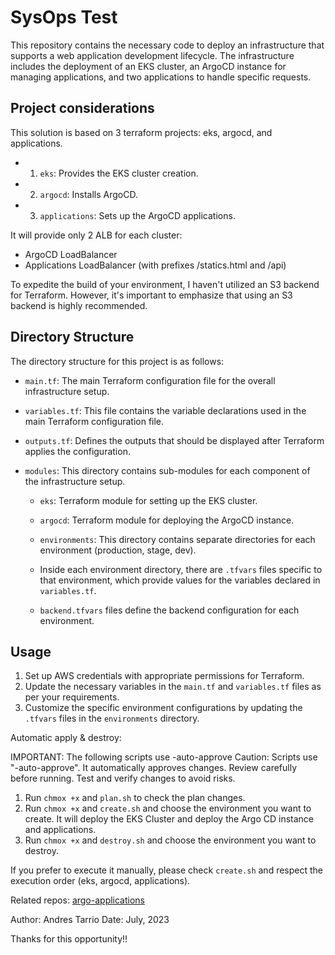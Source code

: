 SysOps Test
===========

This repository contains the necessary code to deploy an infrastructure that supports a web application development lifecycle. The infrastructure includes the deployment of an EKS cluster, an ArgoCD instance for managing applications, and two applications to handle specific requests.

Project considerations
----------------------

This solution is based on 3 terraform projects: eks, argocd, and applications.

- 1) `eks`: Provides the EKS cluster creation.
- 2) `argocd`: Installs ArgoCD.
- 3) `applications`: Sets up the ArgoCD applications.

It will provide only 2 ALB for each cluster:

- ArgoCD LoadBalancer
- Applications LoadBalancer (with prefixes /statics.html and /api)

To expedite the build of your environment, I haven't utilized an S3 backend for Terraform. However, it's important to emphasize that using an S3 backend is highly recommended.

Directory Structure
-------------------

The directory structure for this project is as follows:

- `main.tf`: The main Terraform configuration file for the overall infrastructure setup.

- `variables.tf`: This file contains the variable declarations used in the main Terraform configuration file.

- `outputs.tf`: Defines the outputs that should be displayed after Terraform applies the configuration.

- `modules`: This directory contains sub-modules for each component of the infrastructure setup.

  - `eks`: Terraform module for setting up the EKS cluster.
  - `argocd`: Terraform module for deploying the ArgoCD instance.
  - `environments`: This directory contains separate directories for each environment (production, stage, dev).

  - Inside each environment directory, there are `.tfvars` files specific to that environment, which provide values for the variables declared in `variables.tf`.
  - `backend.tfvars` files define the backend configuration for each environment.

Usage
-----

1. Set up AWS credentials with appropriate permissions for Terraform.
2. Update the necessary variables in the `main.tf` and `variables.tf` files as per your requirements.
3. Customize the specific environment configurations by updating the `.tfvars` files in the `environments` directory.

Automatic apply & destroy:

IMPORTANT: The following scripts use -auto-approve Caution: Scripts use "-auto-approve". It automatically approves changes. Review carefully before running. Test and verify changes to avoid risks.

1. Run `chmox +x` and `plan.sh` to check the plan changes.
2. Run `chmox +x` and `create.sh` and choose the environment you want to create. It will deploy the EKS Cluster and deploy the Argo CD instance and applications.
3. Run `chmox +x` and `destroy.sh` and choose the environment you want to destroy.

If you prefer to execute it manually, please check `create.sh` and respect the execution order (eks, argocd, applications).

Related repos: [argo-applications](https://github.com/andyba2016/argo-applications)

Author: Andres Tarrio
Date: July, 2023

Thanks for this opportunity!!
